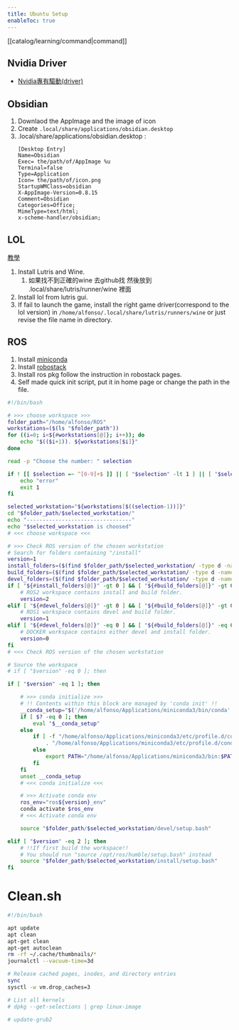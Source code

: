 ```yaml
---
title: Ubuntu Setup
enableToc: true
---
```

[[catalog/learning/command|command]]

## Nvidia Driver
- [Nvidia專有驅動(driver)](https://ivonblog.com/posts/ubuntu-install-nvidia-drivers/#contents:1-%E5%AE%89%E8%A3%9Dnvidia%E5%B0%88%E6%9C%89%E9%A9%85%E5%8B%95)

## Obsidian
1. Downlaod the AppImage and the image of icon
2. Create ```.local/share/applications/obsidian.desktop```
3. .local/share/applications/obsidian.desktop :
	```
	[Desktop Entry] 
	Name=Obsidian 
	Exec= the/path/of/AppImage %u 
	Terminal=false 
	Type=Application 
	Icon= the/path/of/icon.png
	StartupWMClass=obsidian 
	X-AppImage-Version=0.8.15 
	Comment=Obsidian 
	Categories=Office; 
	MimeType=text/html;
	x-scheme-handler/obsidian;
	```

## LOL
[教學](https://www.youtube.com/watch?v=h4pKERVS-Iw)
1. Install Lutris and Wine.
	1. 如果找不到正確的wine 去github找 然後放到 .local/share/lutris/runner/wine 裡面
2. Install lol from lutris gui.
3. If fail to launch the game, install the right game driver(correspond to the lol version) in 
```/home/alfonso/.local/share/lutris/runners/wine``` or just revise the file name in directory.



## ROS
1. Install [miniconda](https://docs.conda.io/en/latest/miniconda.html)
2. Install [robostack](https://robostack.github.io/index.html)
3. Install ros pkg follow the instruction in robostack pages.
4. Self made quick init script, put it in home page or change the path in the file.
```bash
#!/bin/bash

# >>> choose workspace >>>
folder_path="/home/alfonso/ROS"
workstations=($(ls "$folder_path"))
for ((i=0; i<${#workstations[@]}; i++)); do
    echo "$(($i+1)). ${workstations[$i]}"
done

read -p "Choose the number: " selection

if ! [[ $selection =~ ^[0-9]+$ ]] || [ "$selection" -lt 1 ] || [ "$selection" -gt "${#workstations[@]}" ]; then
    echo "error"
    exit 1
fi

selected_workstation="${workstations[$((selection-1))]}"
cd "$folder_path/$selected_workstation/"
echo "---------------------------------"
echo "$selected_workstation is choosed"
# <<< choose workspace <<<

# >>> Check ROS version of the chosen workstation
# Search for folders containing "/install"
version=1
install_folders=($(find $folder_path/$selected_workstation/ -type d -name "install"))
build_folders=($(find $folder_path/$selected_workstation/ -type d -name "build"))
devel_folders=($(find $folder_path/$selected_workstation/ -type d -name "build"))
if [ "${#install_folders[@]}" -gt 0 ] && [ "${#build_folders[@]}" -gt 0 ]; then 
    # ROS2 workspace contains install and build folder.
    version=2
elif [ "${#devel_folders[@]}" -gt 0 ] && [ "${#build_folders[@]}" -gt 0 ]; then 
    # ROS1 workspace contains devel and build folder.
    version=1
elif [ "${#devel_folders[@]}" -eq 0 ] && [ "${#build_folders[@]}" -eq 0 ]; then
    # DOCKER workspace contains either devel and install folder.
    version=0 
fi
# <<< Check ROS version of the chosen workstation

# Source the workspace
# if [ "$version" -eq 0 ]; then

if [ "$version" -eq 1 ]; then

    # >>> conda initialize >>>
    # !! Contents within this block are managed by 'conda init' !!
    __conda_setup="$('/home/alfonso/Applications/miniconda3/bin/conda' 'shell.bash' 'hook' 2> /dev/null)"
    if [ $? -eq 0 ]; then
        eval "$__conda_setup"
    else
        if [ -f "/home/alfonso/Applications/miniconda3/etc/profile.d/conda.sh" ]; then
            . "/home/alfonso/Applications/miniconda3/etc/profile.d/conda.sh"
        else
            export PATH="/home/alfonso/Applications/miniconda3/bin:$PATH"
        fi
    fi
    unset __conda_setup
    # <<< conda initialize <<<

    # >>> Activate conda env
    ros_env="ros${version}_env"
    conda activate $ros_env
    # <<< Activate conda env 

    source "$folder_path/$selected_workstation/devel/setup.bash"

elif [ "$version" -eq 2 ]; then
    # !!If first build the workspace!!
    # You should run "source /opt/ros/humble/setup.bash" instead
    source "$folder_path/$selected_workstation/install/setup.bash"
fi
```

# Clean.sh
```bash
#!/bin/bash

apt update
apt clean
apt-get clean
apt-get autoclean
rm -rf ~/.cache/thumbnails/*
journalctl --vacuum-time=3d

# Release cached pages, inodes, and directory entries  
sync
sysctl -w vm.drop_caches=3

# List all kernels
# dpkg --get-selections | grep linux-image

# update-grub2
```